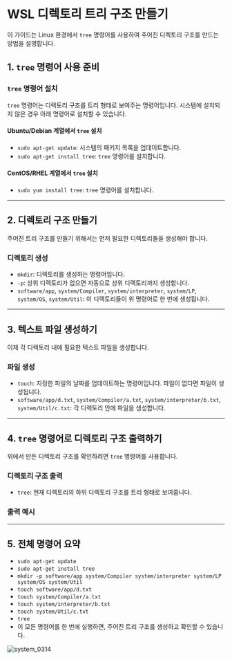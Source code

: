 # WSL 디렉토리 트리 구조 만들기

이 가이드는 Linux 환경에서 `tree` 명령어를 사용하여 주어진 디렉토리 구조를 만드는 방법을 설명합니다.

## 1. **`tree` 명령어 사용 준비**

### **`tree` 명령어 설치**

`tree` 명령어는 디렉토리 구조를 트리 형태로 보여주는 명령어입니다. 시스템에 설치되지 않은 경우 아래 명령어로 설치할 수 있습니다.

#### **Ubuntu/Debian 계열에서 `tree` 설치**
- `sudo apt-get update`: 시스템의 패키지 목록을 업데이트합니다.
- `sudo apt-get install tree`: `tree` 명령어를 설치합니다.

#### **CentOS/RHEL 계열에서 `tree` 설치**
- `sudo yum install tree`: `tree` 명령어를 설치합니다.

---

## 2. **디렉토리 구조 만들기**

주어진 트리 구조를 만들기 위해서는 먼저 필요한 디렉토리들을 생성해야 합니다.

### **디렉토리 생성**
- `mkdir`: 디렉토리를 생성하는 명령어입니다.
- `-p`: 상위 디렉토리가 없으면 자동으로 상위 디렉토리까지 생성합니다.
- `software/app`, `system/Compiler`, `system/interpreter`, `system/LP`, `system/OS`, `system/Util`: 이 디렉토리들이 위 명령어로 한 번에 생성됩니다.

---

## 3. **텍스트 파일 생성하기**

이제 각 디렉토리 내에 필요한 텍스트 파일을 생성합니다.

### **파일 생성**
- `touch`: 지정한 파일의 날짜를 업데이트하는 명령어입니다. 파일이 없다면 파일이 생성됩니다.
- `software/app/d.txt`, `system/Compiler/a.txt`, `system/interpreter/b.txt`, `system/Util/c.txt`: 각 디렉토리 안에 파일을 생성합니다.

---

## 4. **`tree` 명령어로 디렉토리 구조 출력하기**

위에서 만든 디렉토리 구조를 확인하려면 `tree` 명령어를 사용합니다.

### **디렉토리 구조 출력**
- `tree`: 현재 디렉토리의 하위 디렉토리 구조를 트리 형태로 보여줍니다.

### **출력 예시**

---

## 5. **전체 명령어 요약**
- `sudo apt-get update`
- `sudo apt-get install tree`
- `mkdir -p software/app system/Compiler system/interpreter system/LP system/OS system/Util`
- `touch software/app/d.txt`
- `touch system/Compiler/a.txt`
- `touch system/interpreter/b.txt`
- `touch system/Util/c.txt`
- `tree`
- 이 모든 명령어를 한 번에 실행하면, 주어진 트리 구조를 생성하고 확인할 수 있습니다.

![system_0314](https://github.com/gyutae-git/system/blob/main/system/0314/system_0314.png?raw=true)

